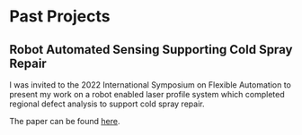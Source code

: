 # Past Projects

## Robot Automated Sensing Supporting Cold Spray Repair
I was invited to the 2022 International Symposium on Flexible Automation to present my work on a robot enabled laser profile system which completed regional defect analysis to support cold spray repair.

The paper can be found [here](https://doi.org/10.11509/isfa.2022.121).